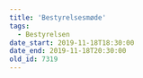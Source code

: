 ```yaml
---
title: 'Bestyrelsesmøde'
tags:
  - Bestyrelsen
date_start: 2019-11-18T18:30:00
date_end: 2019-11-18T20:30:00
old_id: 7319
---
```


